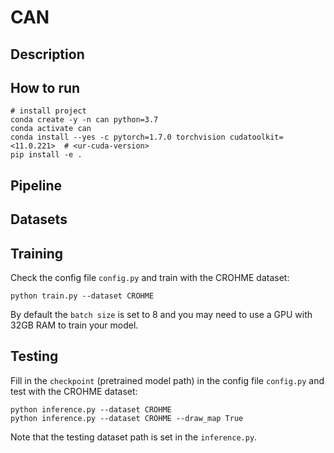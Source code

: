 # CAN



## Description



## How to run

```
# install project
conda create -y -n can python=3.7
conda activate can
conda install --yes -c pytorch=1.7.0 torchvision cudatoolkit=<11.0.221>  # <ur-cuda-version>
pip install -e .
```

## Pipeline



## Datasets



## Training

Check the config file ```config.py``` and train with the CROHME dataset:

```
python train.py --dataset CROHME
```

By default the ```batch size``` is set to 8 and you may need to use a GPU with 32GB RAM to train your model. 

## Testing

Fill in the ```checkpoint``` (pretrained model path) in the config file ```config.py``` and test with the CROHME dataset:

```
python inference.py --dataset CROHME
python inference.py --dataset CROHME --draw_map True
```

Note that the testing dataset path is set in the ```inference.py```.
